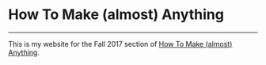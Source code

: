 # How To Make (almost) Anything

---

This is my website for the Fall 2017 section of [How To Make (almost) Anything](http://fab.cba.mit.edu/classes/863.17/).